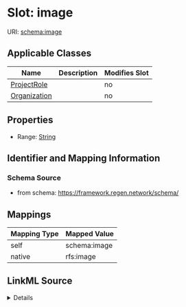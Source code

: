 

# Slot: image



URI: [schema:image](http://schema.org/image)



<!-- no inheritance hierarchy -->





## Applicable Classes

| Name | Description | Modifies Slot |
| --- | --- | --- |
| [ProjectRole](ProjectRole.md) |  |  no  |
| [Organization](Organization.md) |  |  no  |







## Properties

* Range: [String](String.md)





## Identifier and Mapping Information







### Schema Source


* from schema: https://framework.regen.network/schema/




## Mappings

| Mapping Type | Mapped Value |
| ---  | ---  |
| self | schema:image |
| native | rfs:image |




## LinkML Source

<details>
```yaml
name: image
from_schema: https://framework.regen.network/schema/
rank: 1000
slot_uri: schema:image
alias: image
domain_of:
- ProjectRole
- Organization
range: string

```
</details>
